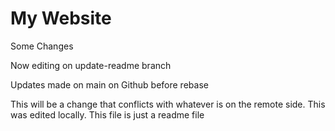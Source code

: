 # My Website

Some Changes


Now editing on update-readme branch

Updates made on main on Github before rebase

This will be a change that conflicts with
whatever is on the remote side.
This was edited locally.
This file is just a readme file

